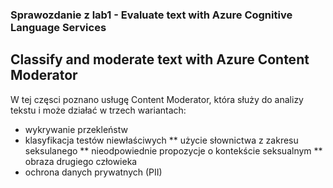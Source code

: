 ### Sprawozdanie z lab1 - Evaluate text with Azure Cognitive Language Services

## Classify and moderate text with Azure Content Moderator
W tej częsci poznano usługę Content Moderator, która służy do analizy tekstu i może działać w trzech wariantach:
- wykrywanie przekleństw
- klasyfikacja testów niewłaściwych
** użycie słownictwa z zakresu seksulanego
** nieodpowiednie propozycje o kontekście seksualnym
** obraza drugiego człowieka
- ochrona danych prywatnych (PII)
